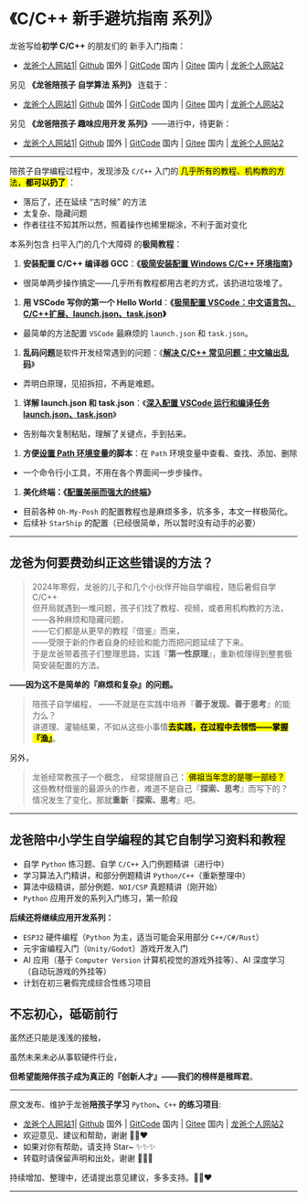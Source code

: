 # 《C/C++ 新手避坑指南 系列》

龙爸写给**初学 C/C++** 的朋友们的 新手入门指南：

- [龙爸个人网站1](https://coffeedrunk.cn/archives/Cpp_Beginner_Guide)| [Github](https://github.com/LoongBa/Cpp_Beginner_Guide) 国外 | [GitCode](https://gitcode.com/LoongBa/Cpp_Beginner_Guide) 国内 | [Gitee](https://gitee.com/LoongBa/Cpp_Beginner_Guide) 国内 | [龙爸个人网站2](https://loongba.cn/archives/Cpp_Beginner_Guide)

另见 **《龙爸陪孩子 自学算法 系列》** 连载于：

+ [龙爸个人网站1](https://coffeedrunk.cn/archives/Algorithm_Learning_Insights)| [Github](https://github.com/LoongBa/Algorithm_Learning_Insights) 国外 | [GitCode](https://gitcode.com/LoongBa/Algorithm_Learning_Insights) 国内 | [Gitee](https://gitee.com/LoongBa/Algorithm_Learning_Insights) 国内 | [龙爸个人网站2](https://loongba.cn/archives/Algorithm_Learning_Insights)

另见 **《龙爸陪孩子 趣味应用开发 系列》**——进行中，待更新：

- [龙爸个人网站1](https://coffeedrunk.cn/archives/Coding_for_Fun)| [Github](https://github.com/LoongBa/Coding_for_Fun) 国外 | [GitCode](https://gitcode.com/LoongBa/Coding_for_Fun) 国内 | [Gitee](https://gitee.com/LoongBa/Coding_for_Fun) 国内 | [龙爸个人网站2](https://loongba.cn/archives/Coding_for_Fun)

---

陪孩子自学编程过程中，发现涉及 `C/C++` 入门的<mark> 几乎所有的教程、机构教的方法，**都可以扔了** </mark>：

- 落后了，还在延续 “古时候” 的方法
- 太复杂、隐藏问题
- 作者往往不知其所以然，照着操作也稀里糊涂，不利于面对变化

本系列包含 扫平入门的几个大障碍 的**极简教程**：

1. **安装配置 C/C++ 编译器 GCC**：**《**[**极简安装配置 Windows C/C++ 环境指南**](Cpp_Step_1_GCC_GPP_GDB)**》**
- 很简单两步操作搞定——几乎所有教程都用古老的方式，该扔进垃圾堆了。
1. **用 VSCode 写你的第一个 Hello World**：**《**[**极简配置 VSCode：中文语言包、C/C++扩展、launch.json、task.json**](Cpp_Step_2_VSCode_HelloWorld)**》**
- 最简单的方法配置 `VSCode` 最麻烦的 `launch.json` 和 `task.json`。
1. **乱码问题**是软件开发经常遇到的问题：《[**解决 C/C++ 常见问题：中文输出乱码**](Cpp_Step_2_VSCode_HelloWorld/C_CPP_Chinese_Code.md)》
- 弄明白原理，见招拆招，不再是难题。
1. **详解 launch.json 和 task.json**：《[**深入配置 VSCode 运行和编译任务 launch.json、task.json**](Cpp_Step_2_VSCode_HelloWorld/VSCode_Launch_Task.md)》
- 告别每次复制粘贴，理解了关键点，手到拈来。
1. **方便**[**设置 Path 环境变量**](SetEnvPath)**的脚本**：在 `Path` 环境变量中查看、查找、添加、删除
- 一个命令行小工具，不用在各个界面间一步步操作。
1. **美化终端：《**[**配置美丽而强大的终端**](Beautiful_Terminal)**》**
- 目前各种 `Oh-My-Posh` 的配置教程也是麻烦多多，坑多多，本文一样极简化。
- 后续补 `StarShip` 的配置（已经很简单，所以暂时没有动手的必要）

---

## 龙爸为何要费劲纠正这些错误的方法？

> 2024年寒假，龙爸的儿子和几个小伙伴开始自学编程，随后暑假自学 C/C++  
> 但开局就遇到一堆问题，孩子们找了教程、视频，或者用机构教的方法，  
> ——各种麻烦和隐藏问题，  
> ——它们都是从更早的教程『借鉴』而来，  
> ——受限于新的作者自身的经验和能力而把问题延续了下来。  
> 于是龙爸带着孩子们整理思路，实践『**第一性原理**』，重新梳理得到整套极简安装配置的方法。

**——因为这不是简单的『麻烦和复杂』的问题。**

> 陪孩子自学编程， 
> ——不就是在实践中培养『**善于发现、善于思考**』的能力么？  
> 讲道理、灌输结果，不如从这些小事情<mark>**去实践，在过程中去领悟——掌握『渔』**</mark>。

另外，

> 龙爸经常教孩子一个概念， 经常提醒自己：<mark> 佛祖当年念的是哪一部经？</mark>  
> 这些教材借鉴的最源头的作者，难道不是自己『**探索、思考**』而写下的？  
> 情况发生了变化，那就**重新**『**探索、思考**』吧。

---

## 龙爸陪中小学生自学编程的其它自制学习资料和教程

- 自学 `Python` 练习题、自学 `C/C++` 入门例题精讲（进行中）
- 学习算法入门精讲，和部分例题精讲 `Python/C++`（重新整理中）
- 算法中级精讲，部分例题、`NOI/CSP` 真题精讲（刚开始）
- `Python` 应用开发的系列入门练习，第一阶段

**后续还将继续应用开发系列：**

- `ESP32` 硬件编程（`Python` 为主，适当可能会采用部分 `C++/C#/Rust`）
- 元宇宙编程入门（`Unity/Godot`）游戏开发入门
- AI 应用（基于 `Computer Version` 计算机视觉的游戏外挂等）、AI 深度学习（自动玩游戏的外挂等）
- 计划在初三暑假完成综合性练习项目

## 不忘初心，砥砺前行

虽然还只能是浅浅的接触，

虽然未来未必从事软硬件行业，

**但希望能陪伴孩子成为真正的『创新人才』——我们的榜样是稚晖君**。

---

原文发布、维护于龙爸**陪孩子学习** `Python`**、**`C++` **的练习项目**:

- [龙爸个人网站1](https://coffeedrunk.cn/archives/Cpp_Beginner_Guide)| [Github](https://github.com/LoongBa/Cpp_Beginner_Guide) 国外 | [GitCode](https://gitcode.com/LoongBa/Cpp_Beginner_Guide) 国内 | [Gitee](https://gitee.com/LoongBa/Cpp_Beginner_Guide) 国内 | [龙爸个人网站2](https://loongba.cn/archives/Cpp_Beginner_Guide)
- 欢迎意见、建议和帮助，谢谢 🥰💕❤️
- 如果对你有帮助，请支持 Star~ ✨✨✨
- 转载时请保留声明和出处，谢谢 🤝🤝🤝

持续增加、整理中，还请提出意见建议，多多支持。🥰💕❤️

---